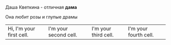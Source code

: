 
<!DOCTYPE html>
<html>
  <head>
    <meta charset="utf-8">
  </head>
  <body>
    <p>Даша Кветкина - отличная <strong>дама</strong></p> 
    <p>Она любит розы и глупые драмы</p>
    <table>
    <tr>
      <td>Hi, I'm your first cell.</td>
      <td>I'm your second cell.</td>
      <td>I'm your third cell.</td>
       <td>I'm your fourth cell.</td>
    </tr>
    </table>
  </body>
</html>
